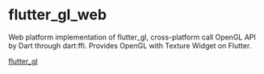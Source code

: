 # flutter_gl_web

Web platform implementation of flutter_gl, cross-platform call OpenGL API by Dart through dart:ffi. Provides OpenGL with Texture Widget on Flutter. 


[flutter_gl](https://github.com/wasabia/flutter_gl)